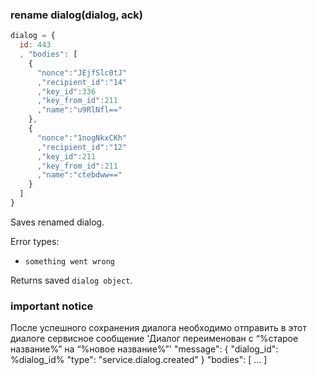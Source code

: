 ### rename dialog(dialog, ack)
```javascript
dialog = {
  id: 443
  , "bodies": [
    {
      "nonce":"JEjfSlc0tJ"
      ,"recipient_id":"14"
      ,"key_id":336
      ,"key_from_id":211
      ,"name":"u9RlNfl=="
    },
    {
      "nonce":"1nogNkxCKh"
      ,"recipient_id":"12"
      ,"key_id":211
      ,"key_from_id":211
      ,"name":"ctebdww=="
    }
  ]
}
```
Saves renamed dialog.

Error types:
  - `something went wrong`

Returns saved `dialog object`.

### important notice
После успешного сохранения диалога необходимо отправить в этот диалоге сервисное сообщение
'Диалог переименован с “%старое название%” на “%новое название%”'
"message":
  {
    "dialog_id": %dialog_id%
    "type": "service.dialog.created"
  }
  "bodies":
  [
   …
  ]
